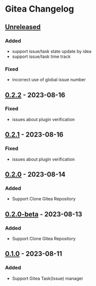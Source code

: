 <!-- Keep a Changelog guide -> https://keepachangelog.com -->

# Gitea Changelog

## [Unreleased]

### Added

- support issue/task state update by idea
- support issue/task time track

### Fixed

- incorrect use of global issue number

## [0.2.2] - 2023-08-16

### Fixed
- issues about plugin verification

## [0.2.1] - 2023-08-16

### Fixed
- issues about plugin verification

## [0.2.0] - 2023-08-14

### Added
- Support Clone Gitea Repository

## [0.2.0-beta] - 2023-08-13

### Added
- Support Clone Gitea Repository

## [0.1.0] - 2023-08-11

### Added
- Support Gitea Task(Issue) manager

[Unreleased]: https://github.com/LeonDevLifeLog/gitea-idea-plugin/compare/v0.2.2...HEAD
[0.2.2]: https://github.com/LeonDevLifeLog/gitea-idea-plugin/compare/v0.2.1...v0.2.2
[0.2.1]: https://github.com/LeonDevLifeLog/gitea-idea-plugin/compare/v0.2.0...v0.2.1
[0.2.0]: https://github.com/LeonDevLifeLog/gitea-idea-plugin/compare/v0.2.0-beta...v0.2.0
[0.2.0-beta]: https://github.com/LeonDevLifeLog/gitea-idea-plugin/compare/v0.1.0...v0.2.0-beta
[0.1.0]: https://github.com/LeonDevLifeLog/gitea-idea-plugin/commits/v0.1.0
